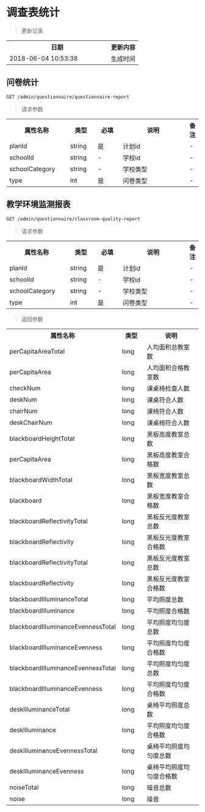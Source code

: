 # 调查表统计

> 更新记录

<table>
    <tr>
        <th style="width:250px;">日期</th>
        <th>更新内容</th>
    </tr>
    <tr>
        <td>2018-06-04 10:53:38</td>
        <td>生成时间</td>
    </tr>
</table>

## 问卷统计

```
GET /admin/questionnaire/questionnaire-report
```
> 请求参数

<table>
    <tr>
        <th style="width:150px;">属性名称</th>
        <th style="width:60px;">类型</th>
        <th style="width:60px;">必填</th>
        <th style="width:200px;">说明</th>
        <th>备注</th>
    </tr>
    <tr>
        <td>planId</td>
        <td>string</td>
        <td>是</td>
        <td>计划id</td>
        <td>-</td>
    </tr>
    <tr>
        <td>schoolId</td>
        <td>string</td>
        <td>-</td>
        <td>学校id</td>
        <td>-</td>
    </tr>
    <tr>
        <td>schoolCategory</td>
        <td>string</td>
        <td>-</td>
        <td>学校类型</td>
        <td>-</td>
    </tr>
    <tr>
        <td>type</td>
        <td>int</td>
        <td>是</td>
        <td>问卷类型</td>
        <td>-</td>
    </tr>
</table>

## 教学环境监测报表

```
GET /admin/questionnaire/classroom-quality-report
```
> 请求参数

<table>
    <tr>
        <th style="width:150px;">属性名称</th>
        <th style="width:60px;">类型</th>
        <th style="width:60px;">必填</th>
        <th style="width:200px;">说明</th>
        <th>备注</th>
    </tr>
    <tr>
        <td>planId</td>
        <td>string</td>
        <td>是</td>
        <td>计划id</td>
        <td>-</td>
    </tr>
    <tr>
        <td>schoolId</td>
        <td>string</td>
        <td>-</td>
        <td>学校id</td>
        <td>-</td>
    </tr>
    <tr>
        <td>schoolCategory</td>
        <td>string</td>
        <td>-</td>
        <td>学校类型</td>
        <td>-</td>
    </tr>
    <tr>
        <td>type</td>
        <td>int</td>
        <td>是</td>
        <td>问卷类型</td>
        <td>-</td>
    </tr>
</table>

> 返回参数

<table>
    <tr>
        <th style="width:150px;">属性名称</th>
        <th style="width:60px;">类型</th>
        <th style="width:200px;">说明</th>
    </tr>
    <tr>
        <td>perCapitaAreaTotal</td>
        <td>long</td>
        <td>人均面积总教室数</td>
    </tr>
    <tr>
        <td>perCapitaArea</td>
        <td>long</td>
        <td>人均面积合格教室数</td>
    </tr>
    <tr>
        <td>checkNum</td>
        <td>long</td>
        <td>课桌椅检查人数</td>
    </tr>
    <tr>
        <td>deskNum</td>
        <td>long</td>
        <td>课桌符合人数</td>
    </tr>
    <tr>
        <td>chairNum</td>
        <td>long</td>
        <td>课椅符合人数</td>
    </tr>
    <tr>
        <td>deskChairNum</td>
        <td>long</td>
        <td>课桌椅符合人数</td>
    </tr>
    <tr>
        <td>blackboardHeightTotal</td>
        <td>long</td>
        <td>黑板高度教室总数</td>
    </tr>
    <tr>
        <td>perCapitaArea</td>
        <td>long</td>
        <td>黑板高度教室合格数</td>
    </tr>
    <tr>
        <td>blackboardWidthTotal</td>
        <td>long</td>
        <td>黑板宽度教室总数</td>
    </tr>
    <tr>
        <td>blackboard</td>
        <td>long</td>
        <td>黑板宽度教室合格数</td>
    </tr>
    <tr>
        <td>blackboardReflectivityTotal</td>
        <td>long</td>
        <td>黑板反光度教室总数</td>
    </tr>
    <tr>
        <td>blackboardReflectivity</td>
        <td>long</td>
        <td>黑板反光度教室合格数</td>
    </tr>
  <tr>
          <td>blackboardReflectivityTotal</td>
          <td>long</td>
          <td>黑板反光度教室总数</td>
      </tr>
      <tr>
          <td>blackboardReflectivity</td>
          <td>long</td>
          <td>黑板反光度教室合格数</td>
      </tr>
      <tr>
              <td>blackboardIlluminanceTotal</td>
              <td>long</td>
              <td>平均照度总数</td>
          </tr>
          <tr>
              <td>blackboardIlluminance</td>
              <td>long</td>
              <td>平均照度合格数</td>
          </tr>
       <tr>
               <td>blackboardIlluminanceEvennessTotal</td>
               <td>long</td>
               <td>平均照度均匀度总数</td>
           </tr>
           <tr>
               <td>blackboardIlluminanceEvenness</td>
               <td>long</td>
               <td>平均照度均匀度合格数</td>
           </tr>
       <tr>
               <td>blackboardIlluminanceEvennessTotal</td>
               <td>long</td>
               <td>平均照度均匀度总数</td>
           </tr>
           <tr>
               <td>blackboardIlluminanceEvenness</td>
               <td>long</td>
               <td>平均照度均匀度合格数</td>
           </tr>
       <tr>
               <td>deskIlluminanceTotal</td>
               <td>long</td>
               <td>桌椅平均照度总数</td>
           </tr>
           <tr>
               <td>deskIlluminance</td>
               <td>long</td>
               <td>平均照度均匀度合格数</td>
           </tr>
       <tr>
               <td>deskIlluminanceEvennessTotal</td>
               <td>long</td>
               <td>桌椅平均照度均匀度总数</td>
           </tr>
           <tr>
               <td>deskIlluminanceEvenness</td>
               <td>long</td>
               <td>桌椅平均照度均匀度合格数</td>
           </tr>
       <tr>
               <td>noiseTotal</td>
               <td>long</td>
               <td>噪音总数</td>
           </tr>
           <tr>
               <td>noise</td>
               <td>long</td>
               <td>噪音</td>
           </tr>
</table>